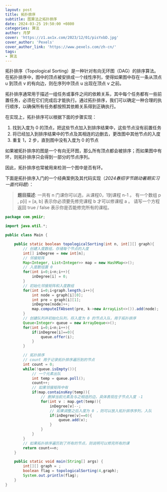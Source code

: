```yaml
---
layout: post
title: 拓扑排序
subtitle: 图算法之拓扑排序
date: 2024-03-25 19:50:00 +0800
categories: 算法
author: 月梦
cover: 'https://z1.ax1x.com/2023/12/01/pisYxbD.jpg'
cover_author: 'Pexels'
cover_author_link: 'https://www.pexels.com/zh-cn/'
tags:
- 算法  
---
```


拓扑排序（Topological Sorting）是一种针对有向无环图（DAG）的排序算法。在拓扑排序中，图中的顶点被安排成一个线性序列，使得如果图中存在一条从顶点 u 到顶点 v 的有向边，则在序列中顶点 u 出现在顶点 v 之前。  

拓扑排序通常用于描述一组任务或事件之间的依赖关系，其中每个任务都有一些前置任务，必须在它们完成后才能执行。通过拓扑排序，我们可以确定一种合理的执行顺序，以确保所有任务都按照其依赖关系得到正确执行。  

在实现上，拓扑排序可以根据下面的步骤实现：  
1. 找到入度为 0 的顶点，把这些节点加入到排序结果中，这些节点没有前置任务  
2. 将已经加入到排序结果中的节点及其相连的边删去，更改图中其他节点的入度  
3. 重复 1，2 步，直到图中没有入度为 0 的节点

如果被拓扑排序的图是一个有向无环图，那么所有顶点都会被排序；而如果图中有环，则拓扑排序只会得到一部分的节点序列。  

因此，拓扑排序也常被用来检测一个图中是否有环。  

下面是拓扑排序入门的一个经典案例及其代码实现（_2024春招字节跳动暑期实习一面代码题_）：

> **题目描述**: 一共有 n 门课你可以选，从课程0，1到课程 n-1 。 有一个数组 p ,  p[i] = [a, b]  表示你必须要先修完课程 b 才可以修课程 a 。 请写一个方程返回 true / false 表示你是否能修完所有的课程。  

```java
package com.ymiir;

import java.util.*;

public class Main {

    public static boolean topologicalSorting(int n, int[][] graph){
        // 创建入度数组，存储每个节点的入度
        int[] inDegree = new int[n];
        // 邻接矩阵
        Map<Integer, List<Integer>> map = new HashMap<>();
        // 入度数组置 0
        for(int i=0;i<n;i++){
            inDegree[i] = 0;
        }
        // 初始化邻接矩阵和入度数组
        for(int i=0;i<graph.length;i++){
            int node = graph[i][0];
            int pre = graph[i][1];
            inDegree[node]++;
            map.computeIfAbsent(pre, k->new ArrayList<>()).add(node);
        }
        // 创建队列并初始化队列，将入度为 0 的节点入队，用于拓扑排序
        Queue<Integer> queue = new ArrayDeque<>();
        for(int i=0;i<n;i++){
            if(inDegree[i]==0){
                queue.offer(i);
            }
        }

        // 拓扑排序
        // count 用于记录拓扑排序遍历到的节点
        int count = 0;
        while(!queue.isEmpty()){
            // 一个元素出队
            int temp = queue.poll();
            count++;
            // 如果邻接矩阵中有
            if(map.containsKey(temp)){
                // 删掉当前元素及与之相连的边，具体表现在子节点入度 -1
                for(int v : map.get(temp)){
                    inDegree[v]--;
                    // 如果调整之后入度为 0 ，则可以放入拓扑排序序列，入队
                    if(inDegree[v]==0){
                        queue.add(v);
                    }
                }
            }
        }
        // 如果拓扑排序遍历到了所有的节点，则说明可以修完所有的课
        return count==n;
    }

    public static void main(String[] args) {
        int[][] graph = ;
        boolean flag = topologicalSorting(4,graph);
        System.out.println(flag);
    }
}
```
